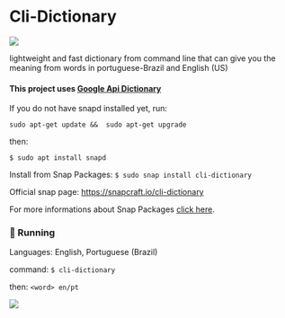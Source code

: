 # Cli-Dictionary

![](https://github.com/ropoko/cli-dictionary/blob/main/assets/icon.png)

lightweight and fast dictionary from command line that can give you the meaning from words in portuguese-Brazil and English (US)

#### This project uses [Google Api Dictionary](https://github.com/meetDeveloper/googleDictionaryAPI)

If you do not have snapd installed yet, run: 

`sudo apt-get update &&  sudo apt-get upgrade`

then:

`$ sudo apt install snapd`

Install from Snap Packages: `$ sudo snap install cli-dictionary`

Official snap page: https://snapcraft.io/cli-dictionary

For more informations about Snap Packages  [click here](https://snapcraft.io/docs).

### :rocket: Running

Languages: English, Portuguese (Brazil)

command: `$ cli-dictionary`

then: `<word> en/pt`

![](https://github.com/ropoko/cli-dictionary/blob/main/assets/demo.gif)
